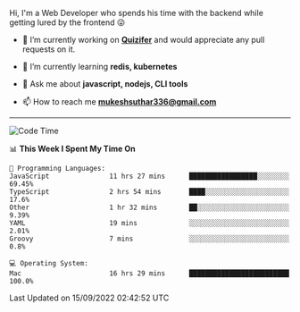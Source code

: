 Hi, I'm a Web Developer who spends his time with the backend while getting lured by the frontend 😜

- 🔭 I’m currently working on **[Quizifer](https://github.com/SutharMukesh/Quizifer/)** and would appreciate any pull requests on it.

- 🌱 I’m currently learning **redis, kubernetes**

- 💬 Ask me about **javascript, nodejs, CLI tools**

- 📫 How to reach me **mukeshsuthar336@gmail.com**

---
<!--START_SECTION:waka-->
![Code Time](http://img.shields.io/badge/Code%20Time-1%2C769%20hrs%2045%20mins-blue)

📊 **This Week I Spent My Time On** 

```text
💬 Programming Languages: 
JavaScript               11 hrs 27 mins      █████████████████░░░░░░░░   69.45% 
TypeScript               2 hrs 54 mins       ████░░░░░░░░░░░░░░░░░░░░░   17.6% 
Other                    1 hr 32 mins        ██░░░░░░░░░░░░░░░░░░░░░░░   9.39% 
YAML                     19 mins             ░░░░░░░░░░░░░░░░░░░░░░░░░   2.01% 
Groovy                   7 mins              ░░░░░░░░░░░░░░░░░░░░░░░░░   0.8%

💻 Operating System: 
Mac                      16 hrs 29 mins      █████████████████████████   100.0%

```


 Last Updated on 15/09/2022 02:42:52 UTC
<!--END_SECTION:waka-->
